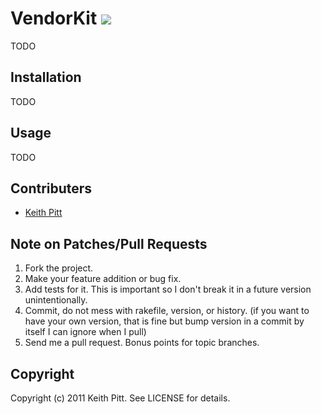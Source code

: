 # VendorKit <img src="http://travis-ci.org/keithpitt/VendorKit.png" />

TODO

## Installation

TODO

## Usage

TODO

## Contributers

* [Keith Pitt](http://www.keithpitt.com)

## Note on Patches/Pull Requests

1. Fork the project.
2. Make your feature addition or bug fix.
3. Add tests for it. This is important so I don't break it in a future version unintentionally.
4. Commit, do not mess with rakefile, version, or history. (if you want to have your own version, that is fine but bump version in a commit by itself I can ignore when I pull)
5. Send me a pull request. Bonus points for topic branches.

## Copyright

Copyright (c) 2011 Keith Pitt. See LICENSE for details.
